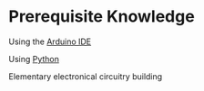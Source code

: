 # Prerequisite Knowledge

Using the [Arduino IDE](https://www.arduino.cc/en/Tutorial/HomePage)

Using [Python](https://wiki.python.org/moin/BeginnersGuide)

Elementary electronical circuitry building
